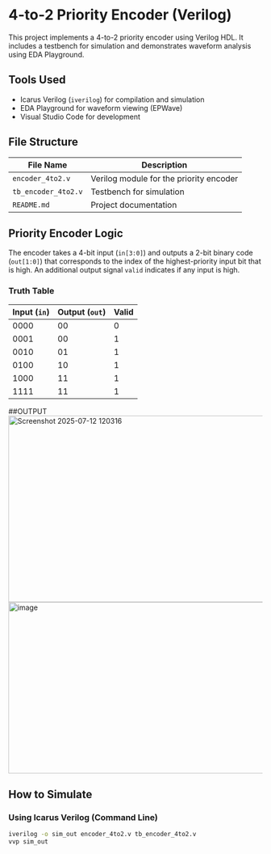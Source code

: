 # 4-to-2 Priority Encoder (Verilog)

This project implements a 4-to-2 priority encoder using Verilog HDL. It includes a testbench for simulation and demonstrates waveform analysis using EDA Playground.

## Tools Used

- Icarus Verilog (`iverilog`) for compilation and simulation
- EDA Playground for waveform viewing (EPWave)
- Visual Studio Code for development

## File Structure

| File Name              | Description                        |
|------------------------|------------------------------------|
| `encoder_4to2.v`       | Verilog module for the priority encoder |
| `tb_encoder_4to2.v`    | Testbench for simulation            |
| `README.md`            | Project documentation               |

## Priority Encoder Logic

The encoder takes a 4-bit input (`in[3:0]`) and outputs a 2-bit binary code (`out[1:0]`) that corresponds to the index of the highest-priority input bit that is high. An additional output signal `valid` indicates if any input is high.

### Truth Table

| Input (`in`) | Output (`out`) | Valid |
|--------------|----------------|--------|
| 0000         | 00             | 0      |
| 0001         | 00             | 1      |
| 0010         | 01             | 1      |
| 0100         | 10             | 1      |
| 1000         | 11             | 1      |
| 1111         | 11             | 1      |
##OUTPUT
<img width="1244" height="369" alt="Screenshot 2025-07-12 120316" src="https://github.com/user-attachments/assets/d5f637f0-f82d-4b32-8767-66a0a538ffbd" />
<img width="2718" height="339" alt="image" src="https://github.com/user-attachments/assets/654d90d5-9a74-4aae-8f38-016e1f3046f3" />

## How to Simulate


### Using Icarus Verilog (Command Line)

```bash
iverilog -o sim_out encoder_4to2.v tb_encoder_4to2.v
vvp sim_out
